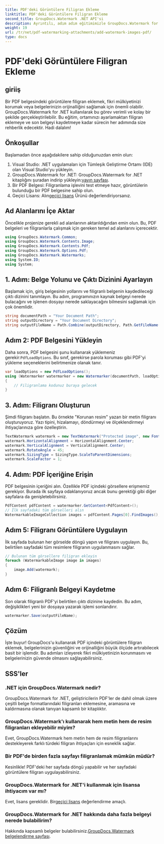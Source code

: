 ```yaml
---
title: PDF'deki Görüntülere Filigran Ekleme
linktitle: PDF'deki Görüntülere Filigran Ekleme
second_title: GroupDocs.Watermark .NET API'si
description: Ayrıntılı, adım adım eğitimimizle GroupDocs.Watermark for .NET'i kullanarak PDF belgelerindeki görüntülere filigran eklemeyi öğrenin. PDF'lerinizi kolayca güvenceye alın.
weight: 19
url: /tr/net/pdf-watermarking-attachments/add-watermark-images-pdf/
type: docs
---
```

# PDF'deki Görüntülere Filigran Ekleme

## giriiş
Bir PDF belgesindeki görüntülere filigran eklemek, fikri mülkiyetinizi korumak veya belgelerinizin orijinalliğini sağlamak için önemli olabilir. GroupDocs.Watermark for .NET kullanılarak bu görev verimli ve kolay bir şekilde gerçekleştirilebilir. Bu eğitim, ortamınızı ayarlamaktan filigran eklemeye ve son belgeyi kaydetmeye kadar sürecin her adımında size rehberlik edecektir. Hadi dalalım!
## Önkoşullar
Başlamadan önce aşağıdakilere sahip olduğunuzdan emin olun:
1. Visual Studio: .NET uygulamaları için Tümleşik Geliştirme Ortamı (IDE) olan Visual Studio'yu yükleyin.
2.  GroupDocs.Watermark for .NET: GroupDocs.Watermark for .NET kitaplığını şuradan indirip yükleyin:[yayın sayfası](https://releases.groupdocs.com/Watermark/net/).
3. Bir PDF Belgesi: Filigranlama işlevini test etmeye hazır, görüntülerin bulunduğu bir PDF belgesine sahip olun.
4.  Geçici Lisans: Alın[geçici lisans](https://purchase.groupdocs.com/temporary-license/) Ürünü değerlendiriyorsanız.
## Ad Alanlarını İçe Aktar
Öncelikle projenize gerekli ad alanlarının aktarıldığından emin olun. Bu, PDF belgeleri ve filigranlarla çalışmak için gereken temel ad alanlarını içerecektir.
```csharp
using GroupDocs.Watermark.Common;
using GroupDocs.Watermark.Contents.Image;
using GroupDocs.Watermark.Contents.Pdf;
using GroupDocs.Watermark.Options.Pdf;
using GroupDocs.Watermark.Watermarks;
using System.IO;
using System;
```
## 1. Adım: Belge Yolunu ve Çıktı Dizinini Ayarlayın
Başlamak için, giriş belgesinin yollarını ve filigranlı belgenin kaydedileceği çıktı dizinini tanımlayın. Bu adım, programınızın kaynak belgeyi nerede bulacağını ve işlenen dosyayı nerede saklayacağını bilmesini sağlamak için çok önemlidir.
```csharp
string documentPath = "Your Document Path";
string outputDirectory = "Your Document Directory";
string outputFileName = Path.Combine(outputDirectory, Path.GetFileName(documentPath));
```
## Adım 2: PDF Belgesini Yükleyin
 Daha sonra, PDF belgesini şunu kullanarak yüklemeniz gerekir:`PdfLoadOptions`. Bu sınıf, gerekirse parola koruması gibi PDF'yi yükleme seçeneklerini belirtmenize olanak tanır.
```csharp
var loadOptions = new PdfLoadOptions();
using (Watermarker watermarker = new Watermarker(documentPath, loadOptions))
{
    // Filigranlama kodunuz buraya gelecek
}
```
## 3. Adım: Filigranı Oluşturun
Şimdi filigranı başlatın. Bu örnekte "Korunan resim" yazan bir metin filigranı oluşturuyoruz. Yazı tipini, hizalamayı, döndürmeyi ve ölçeklendirmeyi ihtiyaçlarınıza göre özelleştirin.
```csharp
TextWatermark watermark = new TextWatermark("Protected image", new Font("Arial", 8));
watermark.HorizontalAlignment = HorizontalAlignment.Center;
watermark.VerticalAlignment = VerticalAlignment.Center;
watermark.RotateAngle = 45;
watermark.SizingType = SizingType.ScaleToParentDimensions;
watermark.ScaleFactor = 1;
```
## 4. Adım: PDF İçeriğine Erişin
PDF belgesinin içeriğini alın. Özellikle PDF içindeki görsellere erişmemiz gerekiyor. Burada ilk sayfaya odaklanıyoruz ancak bunu gerektiği gibi diğer sayfalara da genişletebilirsiniz.
```csharp
PdfContent pdfContent = watermarker.GetContent<PdfContent>();
// İlk sayfadaki tüm görselleri alın
WatermarkableImageCollection images = pdfContent.Pages[0].FindImages();
```
## Adım 5: Filigranı Görüntülere Uygulayın
İlk sayfada bulunan her görselde döngü yapın ve filigranı uygulayın. Bu, belirtilen sayfadaki tüm resimlere filigranın uygulanmasını sağlar.
```csharp
// Bulunan tüm görsellere filigran ekleyin
foreach (WatermarkableImage image in images)
{
    image.Add(watermark);
}
```
## Adım 6: Filigranlı Belgeyi Kaydetme
Son olarak filigranlı PDF'yi belirtilen çıktı dizinine kaydedin. Bu adım, değişiklikleri yeni bir dosyaya yazarak işlemi sonlandırır.
```csharp
watermarker.Save(outputFileName);
```
## Çözüm
İşte buyur! GroupDocs'u kullanarak PDF içindeki görüntülere filigran eklemek, belgelerinizin güvenliğini ve orijinalliğini büyük ölçüde artırabilecek basit bir işlemdir. Bu adımları izleyerek fikri mülkiyetinizin korunmasını ve belgelerinizin güvende olmasını sağlayabilirsiniz.
## SSS'ler
### .NET için GroupDocs.Watermark nedir?
GroupDocs.Watermark for .NET, geliştiricilerin PDF'ler de dahil olmak üzere çeşitli belge formatlarındaki filigranları eklemesine, aramasına ve kaldırmasına olanak tanıyan kapsamlı bir kitaplıktır.
### GroupDocs.Watermark'ı kullanarak hem metin hem de resim filigranları ekleyebilir miyim?
Evet, GroupDocs.Watermark hem metin hem de resim filigranlarını destekleyerek farklı türdeki filigran ihtiyaçları için esneklik sağlar.
### Bir PDF'de birden fazla sayfayı filigranlamak mümkün müdür?
Kesinlikle! PDF'deki her sayfada döngü yapabilir ve her sayfadaki görüntülere filigran uygulayabilirsiniz.
### GroupDocs.Watermark for .NET'i kullanmak için lisansa ihtiyacım var mı?
 Evet, lisans gereklidir. Bir[geçici lisans](https://purchase.groupdocs.com/temporary-license/) değerlendirme amaçlı.
### GroupDocs.Watermark for .NET hakkında daha fazla belgeyi nerede bulabilirim?
 Hakkında kapsamlı belgeler bulabilirsiniz.[GroupDocs.Watermark belgelendirme sayfası](https://tutorials.groupdocs.com/Watermark/net/).